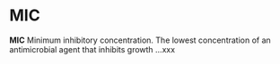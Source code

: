 # MIC

**MIC** Minimum inhibitory concentration. The lowest concentration of an
antimicrobial agent that inhibits growth …xxx
